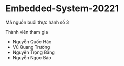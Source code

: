 # Embedded-System-20221
Mã nguồn buổi thực hành số 3

Thành viên tham gia
- Nguyễn Quốc Hào
- Vũ Quang Trường
- Nguyễn Trọng Bằng
- Nguyễn Ngọc Bảo
